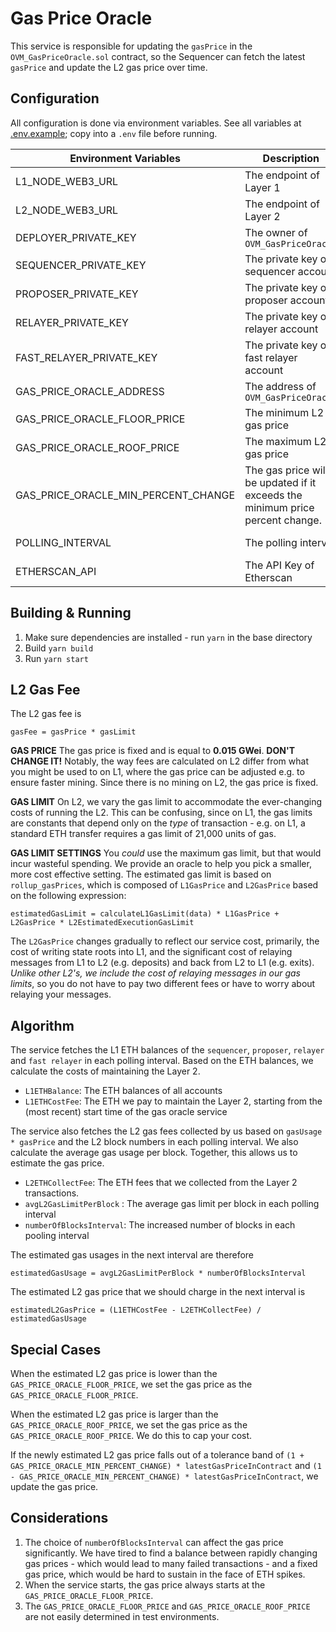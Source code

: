 # Gas Price Oracle

This service is responsible for updating the `gasPrice` in the `OVM_GasPriceOracle.sol` contract, so the Sequencer can fetch the latest `gasPrice` and update the L2 gas price over time.

## Configuration

All configuration is done via environment variables. See all variables at [.env.example](.env.example); copy into a `.env` file before running.

| Environment Variables               | Description                                                  | Default        |
| ----------------------------------- | ------------------------------------------------------------ | -------------- |
| L1_NODE_WEB3_URL                    | The endpoint of Layer 1                                      |                |
| L2_NODE_WEB3_URL                    | The endpoint of Layer 2                                      |                |
| DEPLOYER_PRIVATE_KEY                | The owner of `OVM_GasPriceOracle`                            |                |
| SEQUENCER_PRIVATE_KEY               | The private key of sequencer account                         |                |
| PROPOSER_PRIVATE_KEY                | The private key of proposer account                          |                |
| RELAYER_PRIVATE_KEY                 | The private key of relayer account                           |                |
| FAST_RELAYER_PRIVATE_KEY            | The private key of fast relayer account                      |                |
| GAS_PRICE_ORACLE_ADDRESS            | The address of `OVM_GasPriceOracle`                          |                |
| GAS_PRICE_ORACLE_FLOOR_PRICE        | The minimum L2 gas price                                     | 150000         |
| GAS_PRICE_ORACLE_ROOF_PRICE         | The maximum L2 gas price                                     | 20000000       |
| GAS_PRICE_ORACLE_MIN_PERCENT_CHANGE | The gas price will be updated if it exceeds the minimum price percent change. | 0.1            |
| POLLING_INTERVAL                    | The polling interval                                         | 10 * 60 * 1000 |
| ETHERSCAN_API                       | The API Key of Etherscan                                     |                |

## Building & Running

1. Make sure dependencies are installed - run `yarn` in the base directory
2. Build `yarn build`
3. Run `yarn start`

## L2 Gas Fee

The L2 gas fee is

```
gasFee = gasPrice * gasLimit
```

**GAS PRICE** The gas price is fixed and is equal to **0.015 GWei**. **DON'T CHANGE IT!** Notably, the way fees are calculated on L2 differ from what you might be used to on L1, where the gas price can be adjusted e.g. to ensure faster mining. Since there is no mining on L2, the gas price is fixed.

**GAS LIMIT** On L2, we vary the gas limit to accommodate the ever-changing costs of running the L2. This can be confusing, since on L1, the gas limits are constants that depend only on the _type_ of transaction - e.g. on L1, a standard ETH transfer requires a gas limit of 21,000 units of gas.

**GAS LIMIT SETTINGS** You _could_ use the maximum gas limit, but that would incur wasteful spending. We provide an oracle to help you pick a smaller, more cost effective setting. The estimated gas limit is based on `rollup_gasPrices`, which is composed of `L1GasPrice` and `L2GasPrice` based on the following expression:

```
estimatedGasLimit = calculateL1GasLimit(data) * L1GasPrice + L2GasPrice * L2EstimatedExecutionGasLimit
```

The `L2GasPrice` changes gradually to reflect our service cost, primarily, the cost of writing state roots into L1, and the significant cost of relaying messages from L1 to L2 (e.g. deposits) and back from L2 to L1 (e.g. exits). _Unlike other L2's, we include the cost of relaying messages in our gas limits_, so you do not have to pay two different fees or have to worry about relaying your messages.

## Algorithm

The service fetches the L1 ETH balances of the `sequencer`, `proposer`, `relayer` and `fast relayer` in each polling interval. Based on the ETH balances, we calculate the costs of maintaining the Layer 2.

* `L1ETHBalance`: The ETH balances of all accounts
* `L1ETHCostFee`: The ETH we pay to maintain the Layer 2, starting from the (most recent) start time of the gas oracle service

The service also fetches the L2 gas fees collected by us based on `gasUsage * gasPrice` and the L2 block numbers in each polling interval. We also calculate the average gas usage per block. Together, this allows us to estimate the gas price.

* `L2ETHCollectFee`: The ETH fees that we collected from the Layer 2 transactions.
* `avgL2GasLimitPerBlock` : The average gas limit per block in each polling interval
* `numberOfBlocksInterval`: The increased number of blocks in each pooling interval

The estimated gas usages in the next interval are therefore

```
estimatedGasUsage = avgL2GasLimitPerBlock * numberOfBlocksInterval
```

The estimated L2 gas price that we should charge in the next interval is

```
estimatedL2GasPrice = (L1ETHCostFee - L2ETHCollectFee) / estimatedGasUsage
```

## Special Cases

When the estimated L2 gas price is lower than the `GAS_PRICE_ORACLE_FLOOR_PRICE`, we set the gas price as the `GAS_PRICE_ORACLE_FLOOR_PRICE`.

When the estimated L2 gas price is larger than the `GAS_PRICE_ORACLE_ROOF_PRICE`, we set the gas price as the `GAS_PRICE_ORACLE_ROOF_PRICE`. We do this to cap your cost.

If the newly estimated L2 gas price falls out of a tolerance band of `(1 + GAS_PRICE_ORACLE_MIN_PERCENT_CHANGE) * latestGasPriceInContract` and `(1 - GAS_PRICE_ORACLE_MIN_PERCENT_CHANGE) * latestGasPriceInContract`, we update the gas price.

## Considerations

1. The choice of `numberOfBlocksInterval` can affect the gas price significantly. We have tired to find a balance between rapidly changing gas prices - which would lead to many failed transactions - and a fixed gas price, which would be hard to sustain in the face of ETH spikes.
2. When the service starts, the gas price always starts at the `GAS_PRICE_ORACLE_FLOOR_PRICE`.
3. The `GAS_PRICE_ORACLE_FLOOR_PRICE` and `GAS_PRICE_ORACLE_ROOF_PRICE` are not easily determined in test environments.
